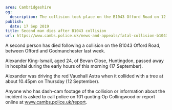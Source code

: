 ```yaml
area: Cambridgeshire
og:
  description: The collision took place on the B1043 Offord Road on 12 September
publish:
  date: 17 Sep 2019
title: Second man dies after B1043 collision
url: https://www.cambs.police.uk/news-and-appeals/fatal-collision-b1043-offord-godmanchester
```

A second person has died following a collision on the B1043 Offord Road, between Offord and Godmanchester last week.

Alexander King-Ismail, aged 24, of Bevan Close, Huntingdon, passed away in hospital during the early hours of this morning (17 September).

Alexander was driving the red Vauxhall Astra when it collided with a tree at about 10.45pm on Thursday (12 September).

Anyone who has dash-cam footage of the collision or information about the incident is asked to call police on 101 quoting Op Collingwood or report online at www.cambs.police.uk/report.
